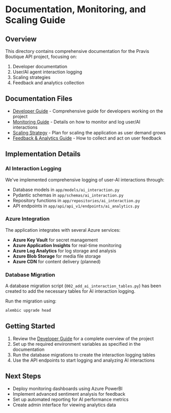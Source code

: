 # Documentation, Monitoring, and Scaling Guide

## Overview

This directory contains comprehensive documentation for the Pravis Boutique API project, focusing on:

1. Developer documentation
2. User/AI agent interaction logging
3. Scaling strategies 
4. Feedback and analytics collection

## Documentation Files

- [Developer Guide](./developer_guide.md) - Comprehensive guide for developers working on the project
- [Monitoring Guide](./monitoring_guide.md) - Details on how to monitor and log user/AI interactions
- [Scaling Strategy](./scaling_strategy.md) - Plan for scaling the application as user demand grows
- [Feedback & Analytics Guide](./feedback_analytics_guide.md) - How to collect and act on user feedback

## Implementation Details

### AI Interaction Logging

We've implemented comprehensive logging of user-AI interactions through:

- Database models in `app/models/ai_interaction.py`
- Pydantic schemas in `app/schemas/ai_interaction.py` 
- Repository functions in `app/repositories/ai_interaction.py`
- API endpoints in `app/api/api_v1/endpoints/ai_analytics.py`

### Azure Integration

The application integrates with several Azure services:

- **Azure Key Vault** for secret management
- **Azure Application Insights** for real-time monitoring
- **Azure Log Analytics** for log storage and analysis
- **Azure Blob Storage** for media file storage
- **Azure CDN** for content delivery (planned)

### Database Migration

A database migration script (`002_add_ai_interaction_tables.py`) has been created to add the necessary tables for AI interaction logging.

Run the migration using:

```bash
alembic upgrade head
```

## Getting Started

1. Review the [Developer Guide](./developer_guide.md) for a complete overview of the project
2. Set up the required environment variables as specified in the documentation
3. Run the database migrations to create the interaction logging tables
4. Use the API endpoints to start logging and analyzing AI interactions

## Next Steps

- Deploy monitoring dashboards using Azure PowerBI
- Implement advanced sentiment analysis for feedback
- Set up automated reporting for AI performance metrics
- Create admin interface for viewing analytics data
